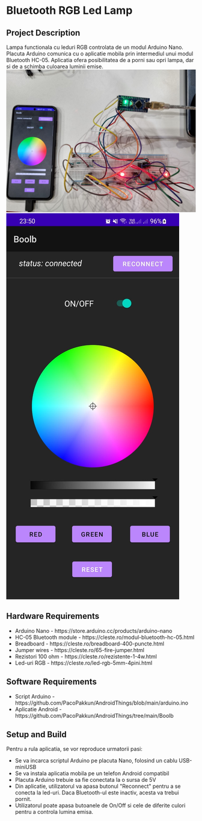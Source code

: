 <h1>Bluetooth RGB Led Lamp</h1>

<h2>Project Description</h2>
Lampa functionala cu leduri RGB controlata de un modul Arduino Nano. Placuta Arduino comunica cu o aplicatie mobila prin intermediul unui modul Bluetooth HC-05. Aplicatia ofera posibilitatea de a porni sau opri lampa, dar si de a schimba culoarea luminii emise. 

<img src="https://raw.githubusercontent.com/PacoPakkun/Android-Things-Boolb/main/demo.jpeg">
<img src="https://raw.githubusercontent.com/PacoPakkun/Android-Things-Boolb/main/screenshot.jpeg">

<h2>Hardware Requirements</h2>
<ul>
    <li>Arduino Nano - https://store.arduino.cc/products/arduino-nano</li>
    <li>HC-05 Bluetooth module - https://cleste.ro/modul-bluetooth-hc-05.html</li>
    <li>Breadboard - https://cleste.ro/breadboard-400-puncte.html</li>
    <li>Jumper wires - https://cleste.ro/65-fire-jumper.html</li>
    <li>Rezistori 100 ohm - https://cleste.ro/rezistente-1-4w.html</li>
    <li>Led-uri RGB - https://cleste.ro/led-rgb-5mm-4pini.html</li>
</ul>

<h2>Software Requirements</h2>
<ul>
    <li>Script Arduino - https://github.com/PacoPakkun/AndroidThings/blob/main/arduino.ino</li>
    <li>Aplicatie Android - https://github.com/PacoPakkun/AndroidThings/tree/main/Boolb</li>
</ul>

<h2>Setup and Build</h2>
Pentru a rula aplicatia, se vor reproduce urmatorii pasi:
<ul>
    <li>Se va incarca scriptul Arduino pe placuta Nano, folosind un cablu USB-miniUSB</li>
    <li>Se va instala aplicatia mobila pe un telefon Android compatibil</li>
    <li>Placuta Arduino trebuie sa fie conectata la o sursa de 5V</li>
    <li>Din aplicatie, utilizatorul va apasa butonul "Reconnect" pentru a se conecta la led-uri. Daca Bluetooth-ul este inactiv, acesta va trebui pornit.</li>
    <li>Utilizatorul poate apasa butoanele de On/Off si cele de diferite culori pentru a controla lumina emisa.</li>
</ul>

